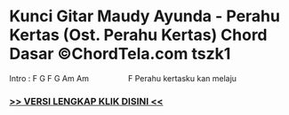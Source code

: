 
 # Kunci Gitar Maudy Ayunda - Perahu Kertas (Ost. Perahu Kertas) Chord Dasar ©ChordTela.com tszk1


Intro : F G F G Am Am                  F Perahu kertasku kan melaju

###  <a href="https://shortlighzx.web.app?sq=Kunci Gitar Maudy Ayunda - Perahu Kertas (Ost. Perahu Kertas) Chord Dasar ©ChordTela.com"> >> VERSI LENGKAP KLIK DISINI << </a>
